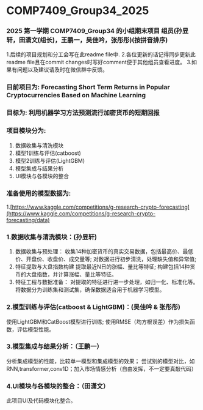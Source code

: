# COMP7409_Group34_2025
### 2025 第一学期 COMP7409_Group34 的小组期末项目 组员(孙昱轩，田潇文(组长)，王鹏一，吴佳吟，张彤彤)(按拼音排序)
1.后续的项目规划和分工会写在此readme file中.
2.各位更新的话记得同步更新此readme file且在commit changes时写好comment便于其他组员查看进度。
3.如果有问题以及建议请及时在微信群中反馈。

### 目前项目为: Forecasting Short Term Returns in Popular Cryptocurrencies Based on Machine Learning

### 目标为: __利用机器学习方法预测流行加密货币的短期回报__

### 项目模块分为:
1. 数据收集与清洗模块
2. 模型1训练与评估(catboost)
3. 模型2训练与评估(LightGBM)
4. 模型集成与结果分析
5. UI模块与各模块的整合

### 准备使用的模型数据为:
1.[https://www.kaggle.com/competitions/g-research-crypto-forecasting](https://www.kaggle.com/competitions/g-research-crypto-forecasting/data)


### 1.数据收集与清洗模块：(孙昱轩)
1. 数据收集与预处理：
收集14种加密货币的真实交易数据，包括最高价、最低价、开盘价、收盘价、成交量等; 
对数据进行初步清洗，处理缺失值和异常值;
2. 特征提取与大盘指数构建
提取最近N日的涨幅、量比等特征;
构建包括14种货币的大盘指数，并计算涨幅、量比等特征。
3. 特征工程与数据准备：
对提取的特征进行进一步处理，如归一化、标准化等。
将数据分为训练集和测试集，确保数据适合用于机器学习模型。

### 2.模型训练与评估(catboost & LightGBM)：(吴佳吟 & 张彤彤)
使用LightGBM和CatBoost模型进行训练;
使用RMSE（均方根误差）作为损失函数，评估模型性能。

### 3.模型集成与结果分析：（王鹏一）
分析集成模型的性能，比较单一模型和集成模型的效果；
尝试别的模型对比，如RNN,transformer,conv1D；加入市场情感分析（自由发挥，不一定要真敲代码）

### 4.UI模块与各模块的整合：（田潇文）
此项目UI及代码模块化整合。




